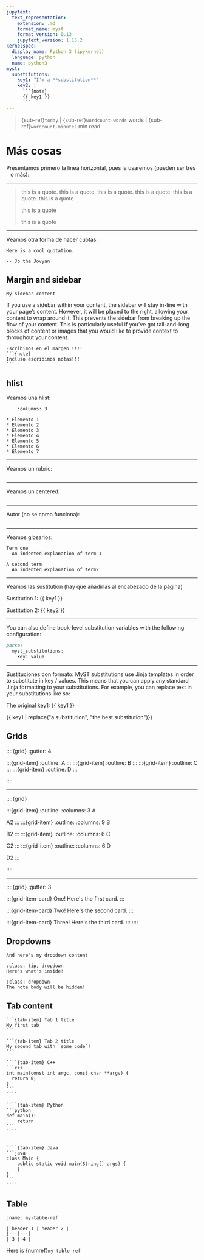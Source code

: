 ```yaml
---
jupytext:
  text_representation:
    extension: .md
    format_name: myst
    format_version: 0.13
    jupytext_version: 1.15.2
kernelspec:
  display_name: Python 3 (ipykernel)
  language: python
  name: python3
myst:
  substitutions:
    key1: "I'm a **substitution**"
    key2: |
      ```{note}
      {{ key1 }}
      ```
---
```


> {sub-ref}`today` | {sub-ref}`wordcount-words` words | {sub-ref}`wordcount-minutes` min read

# Más cosas



Presentamos primero la linea horizontal, pues la usaremos (pueden ser tres `-` o más):

--------------------------------------------------------------------------------

> this is a quote. this is a quote. this is a quote. this is a quote. this is a quote. this is a quote
>
> this is a quote
>
> this is a quote

--------------------------------------------------------------------------------

Veamos otra forma de hacer cuotas:
```{epigraph}
Here is a cool quotation.

-- Jo the Jovyan
```

## Margin and sidebar

```{sidebar} My sidebar title
My sidebar content
```
If you use a sidebar within your content, the sidebar will stay in-line with your page’s content. However, it will be placed to the right, allowing your content to wrap around it. This prevents the sidebar from breaking up the flow of your content. This is particularly useful if you’ve got tall-and-long blocks of content or images that you would like to provide context to throughout your content.



````{margin}
Escribimos en el margen !!!!
```{note}
Incluso escribimos notas!!!
```
````

## hlist

Veamos una hlist:

```{hlist}
    :columns: 3

* Elemento 1
* Elemento 2
* Elemento 3
* Elemento 4
* Elemento 5
* Elemento 6
* Elemento 7
```

--------------------------------------------------------------------------------

Veamos un rubric:
```{rubric} This is a rubric (título chulo básicamente)
```

--------------------------------------------------------------------------------

Veamos un centered:
```{centered} Esto es un centered (negrita y centrado)
```

--------------------------------------------------------------------------------

Autor (no se como funciona):

```{sectionauthor} David Castaño Bandín <david.castano@uma.es>
```

--------------------------------------------------------------------------------

Veamos glosarios:
```{glossary}
Term one
  An indented explanation of term 1

A second term
  An indented explanation of term2
```

--------------------------------------------------------------------------------

Veamos las sustitution (hay que añadirlas al encabezado de la página)

Sustitution 1: {{ key1 }}

Sustitution 2: {{ key2 }}

--------------------------------------------------------------------------------

You can also define book-level substitution variables with the following configuration:

```markdown
parse:
  myst_substitutions:
    key: value
```

--------------------------------------------------------------------------------
Sustituciones con formato: MyST substitutions use Jinja templates in order to substitute in key / values. This means that you can apply any standard Jinja formatting to your substitutions. For example, you can replace text in your substitutions like so:

The original key1: {{ key1 }}

{{ key1 | replace("a substitution", "the best substitution")}}


## Grids

::::{grid}
:gutter: 4

:::{grid-item}
:outline:
A
:::
:::{grid-item}
:outline:
B
:::
:::{grid-item}
:outline:
C
:::
:::{grid-item}
:outline:
D
:::

::::

--------------------------------------------------------------------------------

::::{grid}

:::{grid-item}
:outline:
:columns: 3
A

A2
:::
:::{grid-item}
:outline:
:columns: 9
B

B2
:::
:::{grid-item}
:outline:
:columns: 6
C

C2
:::
:::{grid-item}
:outline:
:columns: 6
D

D2
:::

::::

--------------------------------------------------------------------------------

::::{grid}
:gutter: 3

:::{grid-item-card} One!
Here's the first card.
:::

:::{grid-item-card} Two!
Here's the second card.
:::

:::{grid-item-card} Three!
Here's the third card.
:::
::::

## Dropdowns

```{dropdown} Here's my dropdown
And here's my dropdown content
```

```{admonition} Click here!
:class: tip, dropdown
Here's what's inside!
```

```{note}
:class: dropdown
The note body will be hidden!
```

## Tab content

````{tab-set}
```{tab-item} Tab 1 title
My first tab
```

```{tab-item} Tab 2 title
My second tab with `some code`!
```
````


`````{tab-set}
````{tab-item} C++
```c++
int main(const int argc, const char **argv) {
  return 0;
}
```
````

````{tab-item} Python
```python
def main():
    return
```
````


````{tab-item} Java
```java
class Main {
    public static void main(String[] args) {
    }
}
```
````

`````


## Table 

```{table} My table title
:name: my-table-ref

| header 1 | header 2 |
|---|---|
| 3 | 4 |
```

Here is {numref}`my-table-ref`
